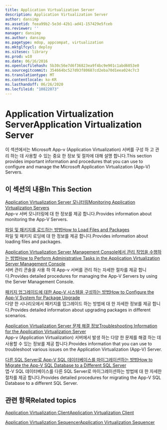 ```yaml
---
title: Application Virtualization Server
description: Application Virtualization Server
author: dansimp
ms.assetid: feea99b2-5e3d-42b1-ad41-157429e5fceb
ms.reviewer: ''
manager: dansimp
ms.author: dansimp
ms.pagetype: mdop, appcompat, virtualization
ms.mktglfcycl: deploy
ms.sitesec: library
ms.prod: w10
ms.date: 06/16/2016
ms.openlocfilehash: 5b30c56e7d6f36823ea9f4bc9e901c1abd6053e0
ms.sourcegitcommit: 354664bc527d93f80687cd2eba70d1eea024c7c3
ms.translationtype: MT
ms.contentlocale: ko-KR
ms.lasthandoff: 06/26/2020
ms.locfileid: "10822073"
---
```

# <span data-ttu-id="e14f8-103">Application Virtualization Server</span><span class="sxs-lookup"><span data-stu-id="e14f8-103">Application Virtualization Server</span></span>


<span data-ttu-id="e14f8-104">이 섹션에서는 Microsoft App-v (Application Virtualization) 서버를 구성 하 고 관리 하는 데 사용할 수 있는 중요 한 정보 및 절차에 대해 설명 합니다.</span><span class="sxs-lookup"><span data-stu-id="e14f8-104">This section provides important information and procedures that you can use to configure and manage the Microsoft Application Virtualization (App-V) Servers.</span></span>

## <span data-ttu-id="e14f8-105">이 섹션의 내용</span><span class="sxs-lookup"><span data-stu-id="e14f8-105">In This Section</span></span>


<a href="" id="monitoring-application-virtualization-servers"></a>[<span data-ttu-id="e14f8-106">Application Virtualization Server 모니터링</span><span class="sxs-lookup"><span data-stu-id="e14f8-106">Monitoring Application Virtualization Servers</span></span>](monitoring-application-virtualization-servers.md)  
<span data-ttu-id="e14f8-107">App-v 서버 모니터링에 대 한 정보를 제공 합니다.</span><span class="sxs-lookup"><span data-stu-id="e14f8-107">Provides information about monitoring the App-V Servers.</span></span>

<a href="" id="how-to-load-files-and-packages"></a>[<span data-ttu-id="e14f8-108">파일 및 패키지를 로드하는 방법</span><span class="sxs-lookup"><span data-stu-id="e14f8-108">How to Load Files and Packages</span></span>](how-to-load-files-and-packages.md)  
<span data-ttu-id="e14f8-109">파일 및 패키지 로딩에 대 한 정보를 제공 합니다.</span><span class="sxs-lookup"><span data-stu-id="e14f8-109">Provides information about loading files and packages.</span></span>

<a href="" id="how-to-perform-administrative-tasks-in-the-application-virtualization-server-management-console"></a>[<span data-ttu-id="e14f8-110">Application Virtualization Server Management Console에서 관리 작업을 수행하는 방법</span><span class="sxs-lookup"><span data-stu-id="e14f8-110">How to Perform Administrative Tasks in the Application Virtualization Server Management Console</span></span>](how-to-perform-administrative-tasks-in-the-application-virtualization-server-management-console.md)  
<span data-ttu-id="e14f8-111">서버 관리 콘솔을 사용 하 여 App-v 서버를 관리 하는 자세한 절차를 제공 합니다.</span><span class="sxs-lookup"><span data-stu-id="e14f8-111">Provides detailed procedures for managing the App-V Servers by using the Server Management Console.</span></span>

<a href="" id="how-to-configure-the-app-v-system-for-package-upgrade"></a>[<span data-ttu-id="e14f8-112">패키지 업그레이드에 대한 App-V 시스템을 구성하는 방법</span><span class="sxs-lookup"><span data-stu-id="e14f8-112">How to Configure the App-V System for Package Upgrade</span></span>](how-to-configure-the-app-v-system-for-package-upgrade.md)  
<span data-ttu-id="e14f8-113">다양 한 시나리오에서 패키지를 업그레이드 하는 방법에 대 한 자세한 정보를 제공 합니다.</span><span class="sxs-lookup"><span data-stu-id="e14f8-113">Provides detailed information about upgrading packages in different scenarios.</span></span>

<a href="" id="troubleshooting-information-for-the-application-virtualization-server"></a>[<span data-ttu-id="e14f8-114">Application Virtualization Server 문제 해결 정보</span><span class="sxs-lookup"><span data-stu-id="e14f8-114">Troubleshooting Information for the Application Virtualization Server</span></span>](troubleshooting-information-for-the-application-virtualization-server.md)  
<span data-ttu-id="e14f8-115">App-v (Application Virtualization) 서버에서 발생 하는 다양 한 문제를 해결 하는 데 사용할 수 있는 정보를 제공 합니다.</span><span class="sxs-lookup"><span data-stu-id="e14f8-115">Provides information that you can use to troubleshoot various issues on the Application Virtualization (App-V) Server.</span></span>

<a href="" id="how-to-migrate-the-app-v-sql-database-to-a-different-sql-server"></a>[<span data-ttu-id="e14f8-116">다른 SQL Server로 App-V SQL 데이터베이스를 마이그레이션하는 방법</span><span class="sxs-lookup"><span data-stu-id="e14f8-116">How to Migrate the App-V SQL Database to a Different SQL Server</span></span>](how-to-migrate-the-app-v-sql-database-to-a-different-sql-server.md)  
<span data-ttu-id="e14f8-117">앱-V SQL 데이터베이스를 다른 SQL Server로 마이그레이션하는 방법에 대 한 자세한 절차를 제공 합니다.</span><span class="sxs-lookup"><span data-stu-id="e14f8-117">Provides detailed procedures for migrating the App-V SQL Database to a different SQL Server.</span></span>

## <span data-ttu-id="e14f8-118">관련 항목</span><span class="sxs-lookup"><span data-stu-id="e14f8-118">Related topics</span></span>


[<span data-ttu-id="e14f8-119">Application Virtualization Client</span><span class="sxs-lookup"><span data-stu-id="e14f8-119">Application Virtualization Client</span></span>](application-virtualization-client.md)

[<span data-ttu-id="e14f8-120">Application Virtualization Sequencer</span><span class="sxs-lookup"><span data-stu-id="e14f8-120">Application Virtualization Sequencer</span></span>](application-virtualization-sequencer.md)

 

 





